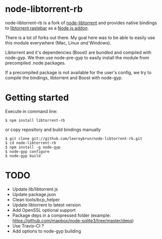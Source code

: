 # node-libtorrent-rb

node-libtorrent-rb is a fork of [node-libtorrent](https://github.com/fanatid/node-libtorrent) and provides native bindings to [libtorrent rastebar](http://www.rasterbar.com/products/libtorrent/) as a [Node.js addon](http://nodejs.org/docs/latest/api/addons.html).

There is a lot of forks out there. My goal here was to be able to easily use this module everywhere (Mac, Linux *and* Windows).

Libtorrent and it's dependencies (Boost) are bundled and compiled with node-gyp. We then use node-pre-gyp to easily install the module from precompiled .node packages.

If a precompiled package is not available for the user's config, we try to compile the bindings, libtorrent and Boost with node-gyp.

# Getting started
Execute in command line:
```
$ npm install libtorrent-rb
```
or copy repository and build bindings manually
```
$ git clone git://github.com/leeroybrun/node-libtorrent-rb.git
$ cd node-libtorrent-rb
$ npm install -g node-gyp
$ node-gyp configure
$ node-gyp build
```

# TODO
- Update lib/libtorrent.js
- Update package.json
- Clean tools/bcp_helper
- Update libtorrent to latest version
- Add OpenSSL optional support
- Package deps in a compressed folder (example: https://github.com/mapbox/node-sqlite3/tree/master/deps)
- Use Travis-CI ?
- Add options to node-gyp building